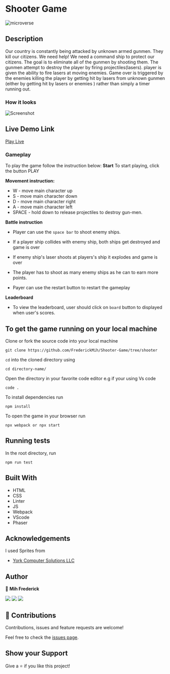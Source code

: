 # Shooter Game

![microverse](https://camo.githubusercontent.com/3a5835d4f56c57cec85939ac345e43fef164c178/68747470733a2f2f696d672e736869656c64732e696f2f62616467652f4d6963726f76657273652d626c756576696f6c6574)
## Description

Our country is constantly being attacked by unknown armed gunmen.
They kill our citizens. We need help!
We need a command ship to protect our citizens. 
The goal is to eliminate all of the gunmen by shooting them. The gunmen attempt to destroy the player by firing projectiles(lasers).
player is given the ability to fire lasers at moving enemies.
Game over is triggered by the enemies killing the player by getting hit by lasers from unknown gunmen (either by getting hit by lasers or enemies ) rather than simply a timer running out.


### How it looks

![Screenshot](./src/assets/)



## Live Demo Link

[Play Live]()
### Gameplay

To play the game follow the instruction below:
**Start**
To start playing,  click the button PLAY

**Movement instruction:**
- W - move main character up
- S - move main character down
- D - move main character right
- A - move main character left
- SPACE - hold down to release projectiles to destroy gun-men.

**Battle instruction**
- Player can use the `space bar` to shoot enemy ships.
- If a player ship collides with enemy ship, both ships get destroyed and game is over
- If enemy ship's laser shoots at players's ship it explodes and game is over
- The player has to shoot as many enemy ships as he can to earn more points.

- Payer can use the restart button to restart the gameplay

**Leaderboard**
- To view the leaderboard, user should click on `board` button to displayed when user's scores.
## To get the game running on your local machine

Clone or fork the source code into your local machine
```
git clone https://github.com/FrederickMih/Shooter-Game/tree/shooter
```
```cd``` into the cloned directory using
```
cd directory-name/
```

Open the directory in your favorite code editor e.g if your using Vs code
```
code .
```

To install dependencies run
``` 
npm install
 ```

To open the game in your browser run 
```
npx webpack or npx start
```

## Running tests

In the root directory, run

```
npm run test
```

## Built With

- HTML 
- CSS
- Linter
- JS
- Webpack
- VScode
- Phaser

## Acknowledgements

I used  Sprites from
- [York Computer Solutions LLC](https://learn.yorkcs.com/)



## Author
👤 **Mih Frederick**

[![](https://img.shields.io/badge/GitHub-100000?style=for-the-badge&logo=github&logoColor=white)](https://github.com/FrederickMih)
[![](https://img.shields.io/badge/LinkedIn-0077B5?style=for-the-badge&logo=linkedin&logoColor=white)](https://www.linkedin.com/in/frederick-mih/)
[![](https://img.shields.io/badge/Twitter-1DA1F2?style=for-the-badge&logo=twitter&logoColor=white)](https://twitter.com/MihFrederick)


## 🤝 Contributions

Contributions, issues and feature requests are welcome!

Feel free to check the [issues page](https://github.com/FrederickMih/Shooter-Game/issues).


## Show your Support
Give a ⭐ if you like this project!